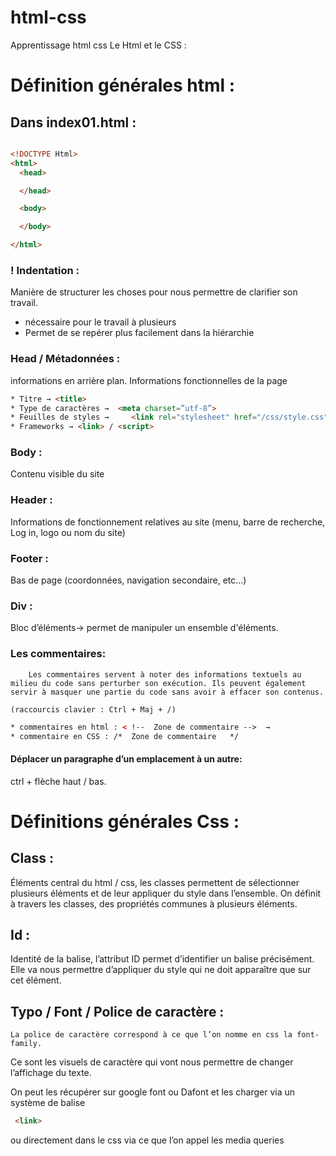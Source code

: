 # html-css
Apprentissage html css
Le Html et le CSS :

# Définition générales html :
## Dans index01.html :  

```html  

<!DOCTYPE Html>
<html>
  <head>

  </head>

  <body>

  </body>

</html>

```
### ! Indentation :
Manière de structurer les choses pour nous permettre de clarifier son travail.
* nécessaire pour le travail à plusieurs
* Permet de se repérer plus facilement dans la hiérarchie


### Head  / Métadonnées :
informations en arrière plan.
Informations fonctionnelles de la page
``` html
* Titre → <title>
* Type de caractères →  <meta charset=”utf-8”>
* Feuilles de styles →     <link rel="stylesheet" href="/css/style.css">
* Frameworks → <link> / <script>
```

### Body :
Contenu visible du site
### Header :
 Informations de fonctionnement relatives au site (menu, barre de recherche, Log in, logo ou nom du site)
### Footer :
Bas de page (coordonnées, navigation secondaire, etc…)

### Div :
Bloc d’éléments→ permet de manipuler un ensemble d'éléments.



### Les commentaires:
    	Les commentaires servent à noter des informations textuels au milieu du code sans perturber son exécution. Ils peuvent également servir à masquer une partie du code sans avoir à effacer son contenus.

	(raccourcis clavier : Ctrl + Maj + /)
``` html
* commentaires en html : < !--  Zone de commentaire -->  →
* commentaire en CSS : /*  Zone de commentaire   */
```
 #### Déplacer un paragraphe d’un emplacement à un autre:
 ctrl + flèche haut / bas.




# Définitions générales Css :

## Class :
Éléments central du html / css, les classes permettent de sélectionner plusieurs éléments et de leur appliquer du style dans l’ensemble.
On définit à travers les classes, des propriétés communes à plusieurs éléments.

## Id :
Identité de la balise, l’attribut ID permet d’identifier un balise précisément. Elle va nous permettre d’appliquer du style qui ne doit apparaître que sur cet élément.

## Typo / Font / Police de caractère :
	La police de caractère correspond à ce que l’on nomme en css la font-family.
Ce sont les visuels de caractère qui vont nous permettre de changer l’affichage du texte.

On peut les récupérer sur  google font ou Dafont et les charger via un système de balise
```html
 <link>
 ```
 ou directement dans le css via ce que l’on appel les media queries
